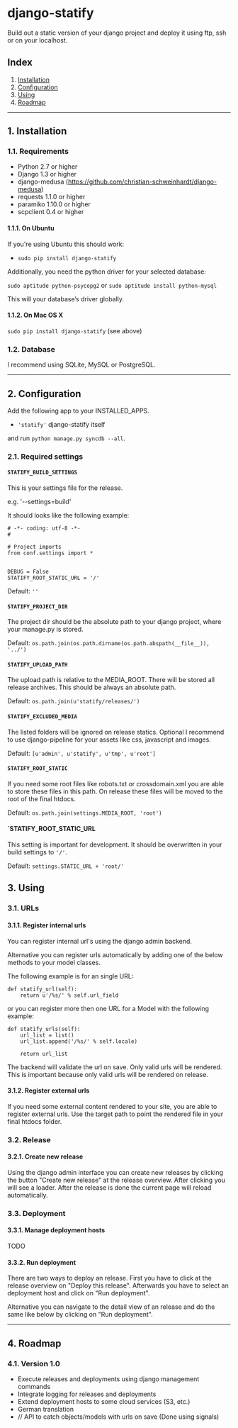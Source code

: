 # django-statify #

Build out a static version of your django project and deploy it using ftp, ssh 
or on your localhost.


## Index ##

1. [Installation](#1-installation)
2. [Configuration](#2-configuration)
3. [Using](#3-using)
4. [Roadmap](#4-roadmap)


- - -

## 1. Installation ##


### 1.1. Requirements ###

* Python 2.7 or higher
* Django 1.3 or higher
* django-medusa (https://github.com/christian-schweinhardt/django-medusa)
* requests 1.1.0 or higher
* paramiko 1.10.0 or higher
* scpclient 0.4 or higher


#### 1.1.1. On Ubuntu ####

If you're using Ubuntu this should work:

* `sudo pip install django-statify`


Additionally, you need the python driver for your selected database:

`sudo aptitude python-psycopg2` or `sudo aptitude install python-mysql`

This will your database’s driver globally.


#### 1.1.2. On Mac OS X ####

`sudo pip install django-statify` (see above)


### 1.2. Database ###

I recommend using SQLite, MySQL or PostgreSQL.


- - -

## 2. Configuration ##

Add the following app to your INSTALLED_APPS.

* `'statify'` django-statify itself

and run `python manage.py syncdb --all`.


### 2.1. Required settings ###


#### `STATIFY_BUILD_SETTINGS` ####

This is your settings file for the release.

e.g. '--settings=build'

It should looks like the following example:

    # -*- coding: utf-8 -*-
    #

    # Project imports
    from conf.settings import *


    DEBUG = False
    STATIFY_ROOT_STATIC_URL = '/'

Default: `''`


#### `STATIFY_PROJECT_DIR` ####

The project dir should be the absolute path to your django project, where your 
manage.py is stored.

Default: `os.path.join(os.path.dirname(os.path.abspath(__file__)), '../')`


#### `STATIFY_UPLOAD_PATH` ####

The upload path is relative to the MEDIA_ROOT. There will be stored all release 
archives. This should be always an absolute path.

Default: `os.path.join(u'statify/releases/')`


#### `STATIFY_EXCLUDED_MEDIA` ####

The listed folders will be ignored on release statics.
Optional I recommend to use django-pipeline for your assets like css, 
javascript and images.

Default: `[u'admin', u'statify', u'tmp', u'root']`


#### `STATIFY_ROOT_STATIC` ####

If you need some root files like robots.txt or crossdomain.xml you are able to 
store these files in this path. On release these files will be moved to the root 
of the final htdocs.

Default: `os.path.join(settings.MEDIA_ROOT, 'root')`


#### `STATIFY_ROOT_STATIC_URL ####

This setting is important for development. It should be overwritten 
in your build settings to `'/'`.

Default: `settings.STATIC_URL + 'root/'`


## 3. Using ##


### 3.1. URLs ###


#### 3.1.1. Register internal urls ####

You can register internal url's using the django admin backend.

Alternative you can register urls automatically by adding one of the below 
methods to your model classes.

The following example is for an single URL:

    def statify_url(self):
        return u'/%s/' % self.url_field


or you can register more then one URL for a Model with the following example:

    def statify_urls(self):
        url_list = list()
        url_list.append('/%s/' % self.locale)

        return url_list


The backend will validate the url on save. Only valid urls will be rendered.
This is important because only valid urls will be rendered on release.


#### 3.1.2. Register external urls ####

If you need some external content rendered to your site, you are able to 
register external urls. Use the target path to point the rendered file in 
your final htdocs folder.


### 3.2. Release ###


#### 3.2.1. Create new release ####

Using the django admin interface you can create new releases by clicking the 
button "Create new release" at the release overview.
After clicking you will see a loader. After the release is done the current 
page will reload automatically.


### 3.3. Deployment ###


#### 3.3.1. Manage deployment hosts ####

TODO


#### 3.3.2. Run deployment ####

There are two ways to deploy an release. First you have to click at the release 
overview on "Deploy this release". Afterwards you have to select an 
deployment host and click on "Run deployment".

Alternative you can navigate to the detail view of an release and do the same 
like below by clicking on "Run deployment".


- - -

## 4. Roadmap ##


### 4.1. Version 1.0 ###

* Execute releases and deployments using django management commands
* Integrate logging for releases and deployments
* Extend deployment hosts to some cloud services (S3, etc.)
* German translation
* // API to catch objects/models with urls on save (Done using signals)
